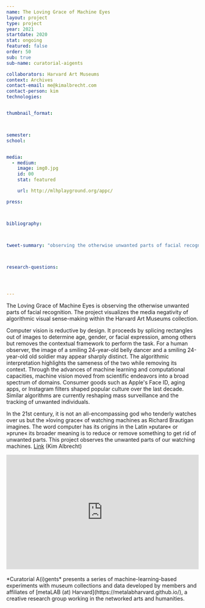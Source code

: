```yaml
---
name: The Loving Grace of Machine Eyes
layout: project
type: project 
year: 2021
startdate: 2020
stat: ongoing
featured: false
order: 50
sub: true
sub-name: curatorial-aigents

collaborators: Harvard Art Museums
context: Archives
contact-email: me@kimalbrecht.com
contact-person: kim
technologies:


thumbnail_format:



semester: 
school: 


media:
  - medium:
    image: img0.jpg
    id: 00
    stat: featured

    url: http://mlhplayground.org/appc/

press:



bibliography:



tweet-summary: "observing the otherwise unwanted parts of facial recognition, The Loving Grace of Machine Eyes visualizes the reductiveness of algorithmic visual sense-making."



research-questions:




---
```

The Loving Grace of Machine Eyes is observing the otherwise unwanted parts of facial recognition. The project visualizes the media negativity of algorithmic visual sense-making within the Harvard Art Museums collection.

Computer vision is reductive by design. It proceeds by splicing rectangles out of images to determine age, gender, or facial expression, among others but removes the contextual framework to perform the task. For a human observer, the image of a smiling 24-year-old belly dancer and a smiling 24-year-old old soldier may appear sharply distinct. The algorithmic interpretation highlights the sameness of the two while removing its context. Through the advances of machine learning and computational capacities, machine vision moved from scientific endeavors into a broad spectrum of domains. Consumer goods such as Apple's Face ID, aging apps, or Instagram filters shaped popular culture over the last decade. Similar algorithms are currently reshaping mass surveillance and the tracking of unwanted individuals. 

In the 21st century, it is not an all-encompassing god who tenderly watches over us but the »loving grace« of watching machines as Richard Brautigan imagines. The word computer has its origins in the Latin »putare« or »prune« its broader meaning is to reduce or remove something to get rid of unwanted parts. This project observes the unwanted parts of our watching machines. [Link](http://watching-machines.kimalbrecht.com/
) (Kim Albrecht)
<iframe width="100%" height="300" src="https://www.youtube.com/embed/f-S6oMVYLSY" frameborder="0" allow="accelerometer; autoplay; encrypted-media; gyroscope; picture-in-picture" allowfullscreen></iframe><br /><br />
*Curatorial A(i)gents* presents a series of machine-learning-based experiments with museum collections and data developed by members and affiliates of [metaLAB (at) Harvard](https://metalabharvard.github.io/), a creative research group working in the networked arts and humanities.

